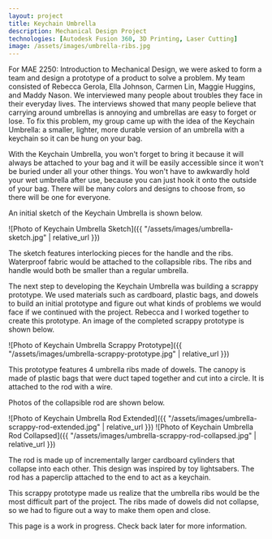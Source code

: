 ```yaml
---
layout: project
title: Keychain Umbrella
description: Mechanical Design Project
technologies: [Autodesk Fusion 360, 3D Printing, Laser Cutting]
image: /assets/images/umbrella-ribs.jpg
---
```


For MAE 2250: Introduction to Mechanical Design, we were asked to form a team and design a prototype of a product to solve a problem. My team consisted of Rebecca Gerola, Ella Johnson, Carmen Lin, Maggie Huggins, and Maddy Nason. We interviewed many people about troubles they face in their everyday lives. The interviews showed that many people believe that carrying around umbrellas is annoying and umbrellas are easy to forget or lose. To fix this problem, my group came up with the idea of the Keychain Umbrella: a smaller, lighter, more durable version of an umbrella with a keychain so it can be hung on your bag. 

With the Keychain Umbrella, you won't forget to bring it because it will always be attached to your bag and it will be easily accessible since it won't be buried under all your other things. You won't have to awkwardly hold your wet umbrella after use, because you can just hook it onto the outside of your bag. There will be many colors and designs to choose from, so there will be one for everyone. 

An initial sketch of the Keychain Umbrella is shown below. 

![Photo of Keychain Umbrella Sketch]({{ "/assets/images/umbrella-sketch.jpg" | relative_url }})

The sketch features interlocking pieces for the handle and the ribs. Waterproof fabric would be attached to the collapsible ribs. The ribs and handle would both be smaller than a regular umbrella. 

The next step to developing the Keychain Umbrella was building a scrappy prototype. We used materials such as cardboard, plastic bags, and dowels to build an initial prototype and figure out what kinds of problems we would face if we continued with the project. Rebecca and I worked together to create this prototype. An image of the completed scrappy prototype is shown below. 

![Photo of Keychain Umbrella Scrappy Prototype]({{ "/assets/images/umbrella-scrappy-prototype.jpg" | relative_url }})

This prototype features 4 umbrella ribs made of dowels. The canopy is made of plastic bags that were duct taped together and cut into a circle. It is attached to the rod with a wire. 

Photos of the collapsible rod are shown below. 

![Photo of Keychain Umbrella Rod Extended]({{ "/assets/images/umbrella-scrappy-rod-extended.jpg" | relative_url }})
![Photo of Keychain Umbrella Rod Collapsed]({{ "/assets/images/umbrella-scrappy-rod-collapsed.jpg" | relative_url }})

The rod is made up of incrementally larger cardboard cylinders that collapse into each other. This design was inspired by toy lightsabers. The rod has a paperclip attached to the end to act as a keychain. 

This scrappy prototype made us realize that the umbrella ribs would be the most difficult part of the project. The ribs made of dowels did not collapse, so we had to figure out a way to make them open and close. 

This page is a work in progress. Check back later for more information. 